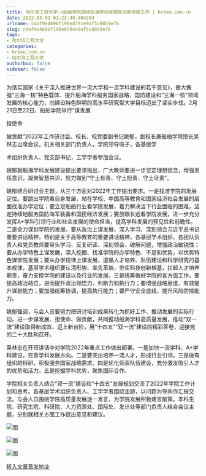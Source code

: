 ```yaml
---
title: 哈尔滨工程大学->船舶学院围绕船海学科发展推进新学期工作 | hrbeu.com.cn
date: 2022-03-01 01:23:49.404264
urlname: c4af9e469bf198ed79ce9af5c8859e7b
slug: c4af9e469bf198ed79ce9af5c8859e7b
tags: 
- 哈尔滨工程大学
categories:
- hrbeu.com.cn
- 哈尔滨工程大学
authorbox: false
sidebar: false
---
```

为落实国家《关于深入推进世界一流大学和一流学科建设的若干意见》，做大做强“三海一核”特色载体、提升船海学科服务国家战略、国防建设和“三海一核”领域发展的核心能力，向建设特色鲜明的高水平研究型大学目标迈出了坚实步伐。2月21日至22日，船舶学院举行“谋发展

担使命

做贡献”2022年工作研讨会。校长、校党委副书记姚郁，副校长兼船舶学院院长吴林志出席会议，机关相关部门负责人，学院领导班子，各基层学
<!--more-->
术组织负责人、党支部书记，工学学者参加会议。

姚郁就船海学科发展建设提出要求指出，广大教师要进一步坚定理想信念，增强责任意识，凝聚智慧共识，努力做到“守土有责、守土担责、守土尽责”。

姚郁结合研讨会主题，从三个方面对2022年工作提出要求。一是找准学院的发展定位。要跳出学院看自身发展，站在学校、中国高等教育和国家经济社会发展的层面找准办学定位；要立足船舶行业看学院发展，着力解决当下行业面临的困难，坚定持续地服务国防海军装备和国民经济发展；要放眼长远看学院发展，进一步充分发挥A+学科引领行业和社会发展的使命担当，提高学科发展的预见性和前瞻性。二是全力谋划学院的发展。要从政治上谋发展，深入学习、深刻领会习近平总书记重要讲话精神，特别是关于高等教育的重要讲话精神，各基层学术组织、各团队负责人和党员教师要带头学习、反复研读、深刻领会、破解问题，增强政治敏锐性；要从办学特色上谋发展，深入挖掘、找准学院的办学特色、不足和优势，以优势特色谋学院发展；要从办学规律上谋发展，遵循人才培养、队伍建设和科学研究的基本规律，基层学术组织要认清形势、率先革新，夯实科技创新根基，扛起人才培养职责，奋力支撑学院的建设以及行业的发展。三是统筹做好学院的各方面工作。要提高政治站位，进而提升政治领悟力、判断力和执行力；要增强战略思维、有效提升谋划能力；要加强统筹协调，提高执行能力；要严守安全底线，提升风险防控能力。

姚郁强调，与会人员要努力把研讨培训成果转化为抓好工作、推动发展的实际行动，进一步谋发展、担使命、做贡献，共同推动船海学科高质量发展，推动“双一流”建设取得新成效、迈上新台阶，用“十四五”“双一流”建设的精彩答卷，迎接党的二十大胜利召开。

吴林志在开班讲话中对学院2022年重点工作做出部署。一是加快一流学科、A+学科建设，完善学科发展方向。二是要突出培养一流人才，形成行业引领。三是做有组织的科研，积极服务国家战略需求。四是优化师资队伍建设，充分激发吸引人才的优势和活力。五是挖掘学科优势，聚焦国际合作。

学院相关负责人结合“双一流”建设和“十四五”发展规划交流了2022年学院工作计划和思考。各基层学术组织负责人、工学学者围绕主题，以问题为导向作汇报交流。与会人员围绕学院高质量发展逐一发言，为学院发展积极建言献策。本科生院、研究生院、科研院、人力资源处、国际处、发计处等部门负责人结合会议主题，分别就相关方面工作提出意见和建议。

![图](http://gongxue.cn/__local/8/B7/3A/9D3E1A64976C98E273C1E66B560_245E42BD_164E7.jpg)

![图](http://gongxue.cn/__local/F/44/47/C98CD5569C01CAEF8A477D9AC66_A5B41A5A_1294D.jpg)

![图](http://gongxue.cn/__local/A/32/9E/660C1B4F50E6DC0BB34D4179BBF_8C8E3BC4_1EBBA.jpg)

[转入文章首发地址](http://gongxue.cn/info/1141/69701.htm)